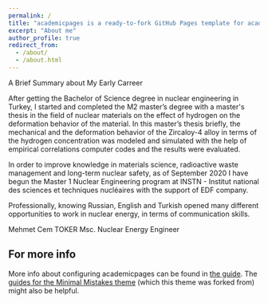 ```yaml
---
permalink: /
title: "academicpages is a ready-to-fork GitHub Pages template for academic personal websites"
excerpt: "About me"
author_profile: true
redirect_from: 
  - /about/
  - /about.html
---
```

A Brief Summary about My Early Carreer

  After getting the Bachelor of Science degree in nuclear engineering in Turkey, I started and completed the M2 master’s degree with a master's thesis in the field of nuclear materials on the effect of hydrogen on the deformation behavior of the material. In this master’s thesis briefly, the mechanical and the deformation behavior of the Zircaloy-4 alloy in terms of the hydrogen concentration was modeled and simulated with the help of empirical correlations computer codes and the results were evaluated. 

  In order to improve knowledge in materials science, radioactive waste management and long-term nuclear safety, as of September 2020 I have begun the Master 1 Nuclear Engineering program at INSTN - Institut national des sciences et techniques nucléaires with the support of EDF company.  

  Professionally, knowing Russian, English and Turkish opened many different opportunities to work in nuclear energy, in terms of communication skills.

Mehmet Cem TOKER
Msc. Nuclear Energy Engineer


For more info
------
More info about configuring academicpages can be found in [the guide](https://academicpages.github.io/markdown/). The [guides for the Minimal Mistakes theme](https://mmistakes.github.io/minimal-mistakes/docs/configuration/) (which this theme was forked from) might also be helpful.
